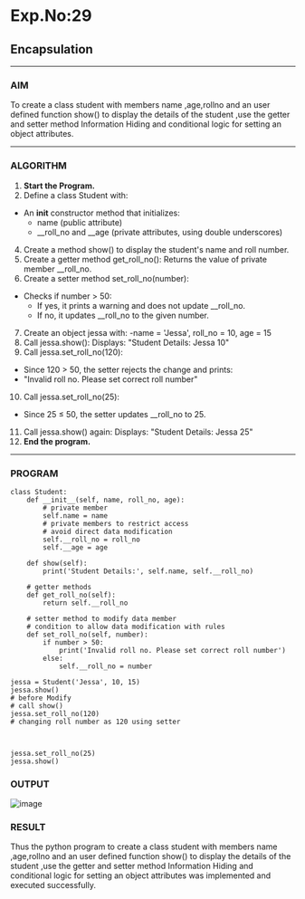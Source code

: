 # Exp.No:29  
## Encapsulation

---

### AIM  
To create a class student with members name ,age,rollno and an user defined function show() to display the details of the student ,use the getter and setter method Information Hiding and conditional logic for setting an object attributes.

---

### ALGORITHM

1. **Start the Program.**
2. Define a class Student with:
- An __init__ constructor method that initializes:
  - name (public attribute)
  - __roll_no and __age (private attributes, using double underscores)
4. Create a method show() to display the student's name and roll number.
5. Create a getter method get_roll_no(): Returns the value of private member __roll_no.
6. Create a setter method set_roll_no(number):
- Checks if number > 50:
  - If yes, it prints a warning and does not update __roll_no.
  - If no, it updates __roll_no to the given number.
7. Create an object jessa with:
-name = 'Jessa', roll_no = 10, age = 15
8. Call jessa.show(): Displays: "Student Details: Jessa 10"
9. Call jessa.set_roll_no(120):
- Since 120 > 50, the setter rejects the change and prints:
 - "Invalid roll no. Please set correct roll number"
10. Call jessa.set_roll_no(25):
- Since 25 ≤ 50, the setter updates __roll_no to 25.
11. Call jessa.show() again: Displays: "Student Details: Jessa 25"
12. **End the program.**

---

### PROGRAM

```
class Student:
    def __init__(self, name, roll_no, age):
        # private member
        self.name = name
        # private members to restrict access
        # avoid direct data modification
        self.__roll_no = roll_no
        self.__age = age

    def show(self):
        print('Student Details:', self.name, self.__roll_no)

    # getter methods
    def get_roll_no(self):
        return self.__roll_no

    # setter method to modify data member
    # condition to allow data modification with rules
    def set_roll_no(self, number):
        if number > 50:
            print('Invalid roll no. Please set correct roll number')
        else:
            self.__roll_no = number

jessa = Student('Jessa', 10, 15)
jessa.show()
# before Modify
# call show()
jessa.set_roll_no(120)
# changing roll number as 120 using setter



jessa.set_roll_no(25)
jessa.show()

```

### OUTPUT

![image](https://github.com/user-attachments/assets/28a9e23c-873d-4b4c-9c5b-2ab444b75427)

### RESULT
Thus the python program to create a class student with members name ,age,rollno and an user defined function show() to display the details of the student ,use the getter and setter method Information Hiding and conditional logic for setting an object attributes was implemented and executed successfully.
